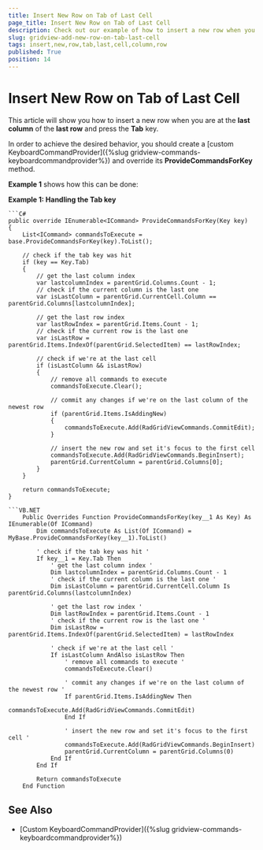 ```yaml
---
title: Insert New Row on Tab of Last Cell
page_title: Insert New Row on Tab of Last Cell
description: Check out our example of how to insert a new row when you are at the last column of the last row in RadGridView - Telerik's {{ site.framework_name }} DataGrid.
slug: gridview-add-new-row-on-tab-last-cell
tags: insert,new,row,tab,last,cell,column,row
published: True
position: 14
---
```


# Insert New Row on Tab of Last Cell

This article will show you how to insert a new row when you are at the **last column** of the **last row** and press the **Tab** key.

In order to achieve the desired behavior, you should create a [custom KeyboardCommandProvider]({%slug gridview-commands-keyboardcommandprovider%}) and override its **ProvideCommandsForKey** method.

**Example 1** shows how this can be done:

__Example 1: Handling the Tab key__

	```C#
	public override IEnumerable<ICommand> ProvideCommandsForKey(Key key)
	{
	    List<ICommand> commandsToExecute = base.ProvideCommandsForKey(key).ToList();
	
	    // check if the tab key was hit
	    if (key == Key.Tab)
	    {
	        // get the last column index
	        var lastcolumnIndex = parentGrid.Columns.Count - 1;
	        // check if the current column is the last one
	        var isLastColumn = parentGrid.CurrentCell.Column == parentGrid.Columns[lastcolumnIndex];
	
	        // get the last row index
	        var lastRowIndex = parentGrid.Items.Count - 1;
	        // check if the current row is the last one
	        var isLastRow = parentGrid.Items.IndexOf(parentGrid.SelectedItem) == lastRowIndex;
	
	        // check if we're at the last cell
	        if (isLastColumn && isLastRow)
	        {
	            // remove all commands to execute
	            commandsToExecute.Clear();
	
	            // commit any changes if we're on the last column of the newest row
	            if (parentGrid.Items.IsAddingNew)
	            {
	                commandsToExecute.Add(RadGridViewCommands.CommitEdit);
	            }
	
	            // insert the new row and set it's focus to the first cell
	            commandsToExecute.Add(RadGridViewCommands.BeginInsert);
	            parentGrid.CurrentColumn = parentGrid.Columns[0];
	        }
	    }
	
	    return commandsToExecute;
	}
```
```VB.NET
	Public Overrides Function ProvideCommandsForKey(key__1 As Key) As IEnumerable(Of ICommand)
	    Dim commandsToExecute As List(Of ICommand) = MyBase.ProvideCommandsForKey(key__1).ToList()
	
	    ' check if the tab key was hit '
	    If key__1 = Key.Tab Then
	        ' get the last column index '
	        Dim lastcolumnIndex = parentGrid.Columns.Count - 1
	        ' check if the current column is the last one '
	        Dim isLastColumn = parentGrid.CurrentCell.Column Is parentGrid.Columns(lastcolumnIndex)
	
	        ' get the last row index '
	        Dim lastRowIndex = parentGrid.Items.Count - 1
	        ' check if the current row is the last one '
	        Dim isLastRow = parentGrid.Items.IndexOf(parentGrid.SelectedItem) = lastRowIndex
	
	        ' check if we're at the last cell '
	        If isLastColumn AndAlso isLastRow Then
	            ' remove all commands to execute '
	            commandsToExecute.Clear()
	
	            ' commit any changes if we're on the last column of the newest row '
	            If parentGrid.Items.IsAddingNew Then
	                commandsToExecute.Add(RadGridViewCommands.CommitEdit)
	            End If
	
	            ' insert the new row and set it's focus to the first cell '
	            commandsToExecute.Add(RadGridViewCommands.BeginInsert)
	            parentGrid.CurrentColumn = parentGrid.Columns(0)
	        End If
	    End If
	
	    Return commandsToExecute
	End Function
```

## See Also

* [Custom KeyboardCommandProvider]({%slug gridview-commands-keyboardcommandprovider%})
